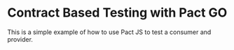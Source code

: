 # Contract Based Testing with Pact GO

This is a simple example of how to use Pact JS to test a consumer and provider.
